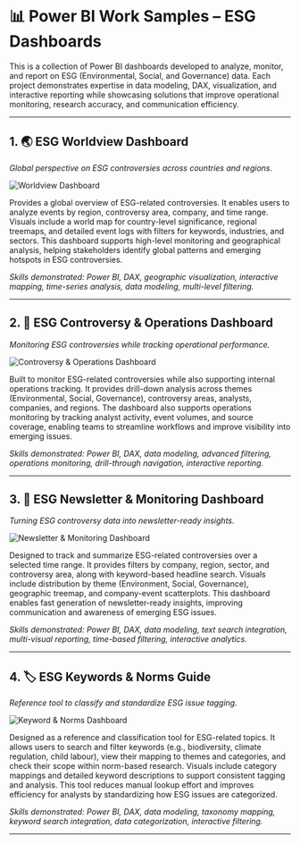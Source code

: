 # 📊 Power BI Work Samples – ESG Dashboards  
This is a collection of Power BI dashboards developed to analyze, monitor, and report on ESG (Environmental, Social, and Governance) data. Each project demonstrates expertise in data modeling, DAX, visualization, and interactive reporting while showcasing solutions that improve operational monitoring, research accuracy, and communication efficiency.  

---

## 1. 🌏 ESG Worldview Dashboard  
*Global perspective on ESG controversies across countries and regions.*  

![Worldview Dashboard](images/worldview-small.gif)  

Provides a global overview of ESG-related controversies. It enables users to analyze events by region, controversy area, company, and time range. Visuals include a world map for country-level significance, regional treemaps, and detailed event logs with filters for keywords, industries, and sectors. This dashboard supports high-level monitoring and geographical analysis, helping stakeholders identify global patterns and emerging hotspots in ESG controversies.  

*Skills demonstrated: Power BI, DAX, geographic visualization, interactive mapping, time-series analysis, data modeling, multi-level filtering.*  

---

## 2. 📌 ESG Controversy & Operations Dashboard  
*Monitoring ESG controversies while tracking operational performance.*  

![Controversy & Operations Dashboard](images/drilldown-small.gif)  

Built to monitor ESG-related controversies while also supporting internal operations tracking. It provides drill-down analysis across themes (Environmental, Social, Governance), controversy areas, analysts, companies, and regions. The dashboard also supports operations monitoring by tracking analyst activity, event volumes, and source coverage, enabling teams to streamline workflows and improve visibility into emerging issues.  

*Skills demonstrated: Power BI, DAX, data modeling, advanced filtering, operations monitoring, drill-through navigation, interactive reporting.*  

---

## 3. 📰 ESG Newsletter & Monitoring Dashboard  
*Turning ESG controversy data into newsletter-ready insights.*  

![Newsletter & Monitoring Dashboard](images/newsletter-small.gif)  

Designed to track and summarize ESG-related controversies over a selected time range. It provides filters by company, region, sector, and controversy area, along with keyword-based headline search. Visuals include distribution by theme (Environment, Social, Governance), geographic treemap, and company-event scatterplots. This dashboard enables fast generation of newsletter-ready insights, improving communication and awareness of emerging ESG issues.  

*Skills demonstrated: Power BI, DAX, data modeling, text search integration, multi-visual reporting, time-based filtering, interactive analytics.*  

---

## 4. 🏷️ ESG Keywords & Norms Guide  
*Reference tool to classify and standardize ESG issue tagging.*  

![Keyword & Norms Dashboard](images/guidebook-small.gif)  

Designed as a reference and classification tool for ESG-related topics. It allows users to search and filter keywords (e.g., biodiversity, climate regulation, child labour), view their mapping to themes and categories, and check their scope within norm-based research. Visuals include category mappings and detailed keyword descriptions to support consistent tagging and analysis. This tool reduces manual lookup effort and improves efficiency for analysts by standardizing how ESG issues are categorized.  

*Skills demonstrated: Power BI, DAX, data modeling, taxonomy mapping, keyword search integration, data categorization, interactive filtering.*  

---
